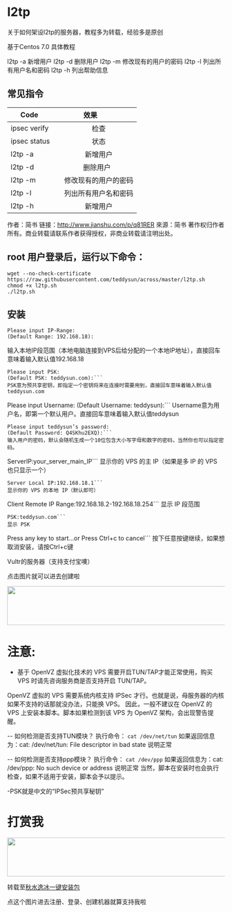 # l2tp
关于如何架设l2tp的服务器，教程多为转载，经验多是原创


基于Centos 7.0
具体教程

l2tp -a 新增用户
l2tp -d 删除用户
l2tp -m 修改现有的用户的密码
l2tp -l 列出所有用户名和密码
l2tp -h 列出帮助信息
## 常见指令
| Code       | 效果          |
| ------------- |:-------------:| 
| ipsec verify     | 检查 |
| ipsec status     | 状态 |  
| l2tp -a | 新增用户    |  
| l2tp -d | 删除用户    |   
| l2tp -m | 修改现有的用户的密码    |  
| l2tp -l | 列出所有用户名和密码    |   
| l2tp -h | 新增用户    |  

作者：简书
链接：http://www.jianshu.com/p/q81RER
來源：简书
著作权归作者所有。商业转载请联系作者获得授权，非商业转载请注明出处。


## root 用户登录后，运行以下命令：
```
wget --no-check-certificate https://raw.githubusercontent.com/teddysun/across/master/l2tp.sh
chmod +x l2tp.sh
./l2tp.sh
```

## 安装
```
Please input IP-Range:
(Default Range: 192.168.18):
```
输入本地IP段范围（本地电脑连接到VPS后给分配的一个本地IP地址），直接回车意味着输入默认值192.168.18
```
Please input PSK:
(Default PSK: teddysun.com):```
PSK意为预共享密钥，即指定一个密钥将来在连接时需要用到，直接回车意味着输入默认值teddysun.com
```
Please input Username:
(Default Username: teddysun):```
Username意为用户名，即第一个默认用户。直接回车意味着输入默认值teddysun
```
Please input teddysun’s password:
(Default Password: Q4SKhu2EXQ):```
输入用户的密码，默认会随机生成一个10位包含大小写字母和数字的密码，当然你也可以指定密码。
```
ServerIP:your_server_main_IP```
显示你的 VPS 的主 IP（如果是多 IP 的 VPS 也只显示一个）
```
Server Local IP:192.168.18.1```
显示你的 VPS 的本地 IP（默认即可）
```
Client Remote IP Range:192.168.18.2-192.168.18.254```
显示 IP 段范围
```
PSK:teddysun.com```
显示 PSK
```
Press any key to start…or Press Ctrl+c to cancel```
按下任意按键继续，如果想取消安装，请按Ctrl+c键




Vultr的服务器（支持支付宝噢）

点击图片就可以进去创建啦

<a href="https://www.vultr.com/?ref=7233306"><img src="https://www.vultr.com/media/banner_1.png" width="728" height="90"></a>

 
# 注意:

- 基于 OpenVZ 虚拟化技术的 VPS 需要开启TUN/TAP才能正常使用，购买 VPS 时请先咨询服务商是否支持开启 TUN/TAP。

OpenVZ 虚拟的 VPS 需要系统内核支持 IPSec 才行。也就是说，母服务器的内核如果不支持的话那就没办法，只能换 VPS。
因此，一般不建议在 OpenVZ 的 VPS 上安装本脚本。脚本如果检测到该 VPS 为 OpenVZ 架构，会出现警告提醒。

-- 如何检测是否支持TUN模块？
执行命令：
`cat /dev/net/tun`
如果返回信息为：cat: /dev/net/tun: File descriptor in bad state 说明正常

-- 如何检测是否支持ppp模块？
执行命令：
`cat /dev/ppp`
如果返回信息为：cat: /dev/ppp: No such device or address 说明正常
当然，脚本在安装时也会执行检查，如果不适用于安装，脚本会予以提示。

-PSK就是中文的“IPSec预共享秘钥”
# 打赏我

<a href="https://www.vultr.com/?ref=7233306"><img src="https://www.vultr.com/media/banner_1.png" width="728" height="90"></a>

转载至[秋水逸冰一键安装包](https://teddysun.com/448.html)

点这个图片进去注册、登录、创建机器就算支持我啦


